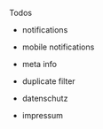 Todos

- notifications
- mobile notifications
- meta info
- duplicate filter

- datenschutz
- impressum